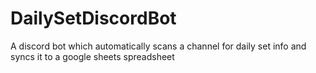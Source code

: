 # DailySetDiscordBot
A discord bot which automatically scans a channel for daily set info and syncs it to a google sheets spreadsheet

